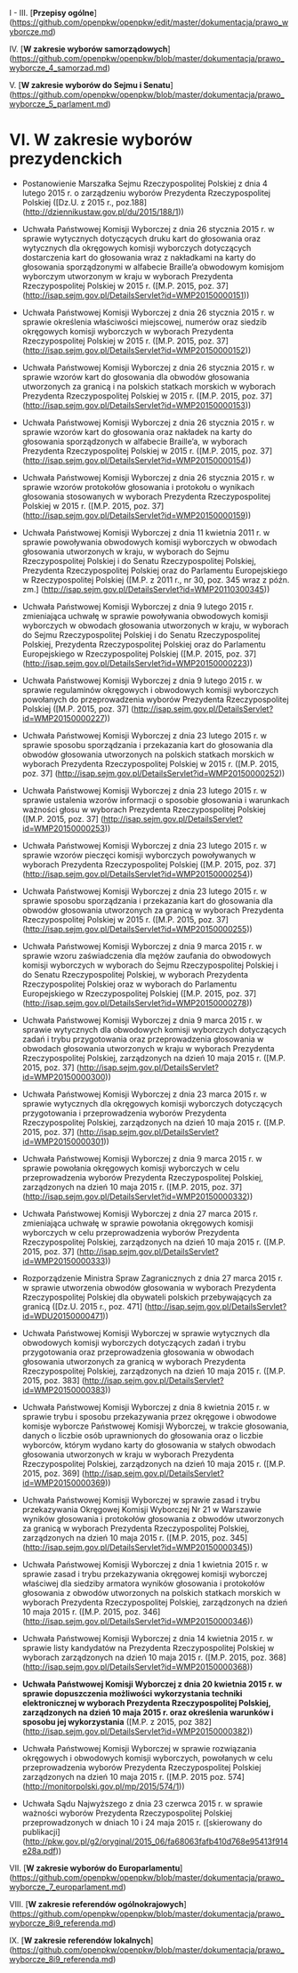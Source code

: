 I - III. [**Przepisy ogólne**] (https://github.com/openpkw/openpkw/edit/master/dokumentacja/prawo_wyborcze.md)
 
 IV. [**W zakresie wyborów samorządowych**] (https://github.com/openpkw/openpkw/blob/master/dokumentacja/prawo_wyborcze_4_samorzad.md) 

 V. [**W zakresie wyborów do Sejmu i Senatu**] (https://github.com/openpkw/openpkw/blob/master/dokumentacja/prawo_wyborcze_5_parlament.md) 

# VI. W zakresie wyborów prezydenckich

* Postanowienie Marszałka Sejmu Rzeczypospolitej Polskiej z dnia 4 lutego 2015 r. o zarządzeniu wyborów Prezydenta Rzeczypospolitej Polskiej ([Dz.U. z 2015 r., poz.188] (http://dziennikustaw.gov.pl/du/2015/188/1))

* Uchwała Państwowej Komisji Wyborczej z dnia 26 stycznia 2015 r. w sprawie wytycznych dotyczących druku kart do głosowania oraz wytycznych dla okręgowych komisji wyborczych dotyczących dostarczenia kart do głosowania wraz z nakładkami na karty do głosowania sporządzonymi w alfabecie Braille’a obwodowym komisjom wyborczym utworzonym w kraju w wyborach Prezydenta Rzeczypospolitej Polskiej w 2015 r. ([M.P. 2015, poz. 37] (http://isap.sejm.gov.pl/DetailsServlet?id=WMP20150000151))

* Uchwała Państwowej Komisji Wyborczej z dnia 26 stycznia 2015 r. w sprawie określenia właściwości miejscowej, numerów oraz siedzib okręgowych komisji wyborczych w wyborach Prezydenta Rzeczypospolitej Polskiej w 2015 r. ([M.P. 2015, poz. 37] (http://isap.sejm.gov.pl/DetailsServlet?id=WMP20150000152))

* Uchwała Państwowej Komisji Wyborczej z dnia 26 stycznia 2015 r. w sprawie wzorów kart do głosowania dla obwodów głosowania utworzonych za granicą i na polskich statkach morskich w wyborach Prezydenta Rzeczypospolitej Polskiej w 2015 r. ([M.P. 2015, poz. 37] (http://isap.sejm.gov.pl/DetailsServlet?id=WMP20150000153))

* Uchwała Państwowej Komisji Wyborczej z dnia 26 stycznia 2015 r. w sprawie wzorów kart do głosowania oraz nakładek na karty do głosowania sporządzonych w alfabecie Braille’a, w wyborach Prezydenta Rzeczypospolitej Polskiej w 2015 r. ([M.P. 2015, poz. 37] (http://isap.sejm.gov.pl/DetailsServlet?id=WMP20150000154))

* Uchwała Państwowej Komisji Wyborczej z dnia 26 stycznia 2015 r. w sprawie wzorów protokołów głosowania i protokołu o wynikach głosowania stosowanych w wyborach Prezydenta Rzeczypospolitej Polskiej w 2015 r. ([M.P. 2015, poz. 37] (http://isap.sejm.gov.pl/DetailsServlet?id=WMP20150000159))

* Uchwała Państwowej Komisji Wyborczej z dnia 11 kwietnia 2011 r. w sprawie powoływania obwodowych komisji wyborczych w obwodach głosowania utworzonych w kraju, w wyborach do Sejmu Rzeczypospolitej Polskiej i do Senatu Rzeczypospolitej Polskiej, Prezydenta Rzeczypospolitej Polskiej oraz do Parlamentu Europejskiego w Rzeczypospolitej Polskiej ([M.P. z 2011 r., nr 30, poz. 345 wraz z późn. zm.] (http://isap.sejm.gov.pl/DetailsServlet?id=WMP20110300345)) 

* Uchwała Państwowej Komisji Wyborczej z dnia 9 lutego 2015 r. zmieniająca uchwałę w sprawie powoływania obwodowych komisji wyborczych w obwodach głosowania utworzonych w kraju, w wyborach do Sejmu Rzeczypospolitej Polskiej i do Senatu Rzeczypospolitej Polskiej, Prezydenta Rzeczypospolitej Polskiej oraz do Parlamentu Europejskiego w Rzeczypospolitej Polskiej ([M.P. 2015, poz. 37] (http://isap.sejm.gov.pl/DetailsServlet?id=WMP20150000223))

* Uchwała Państwowej Komisji Wyborczej z dnia 9 lutego 2015 r. w sprawie regulaminów okręgowych i obwodowych komisji wyborczych powołanych do przeprowadzenia wyborów Prezydenta Rzeczypospolitej Polskiej ([M.P. 2015, poz. 37] (http://isap.sejm.gov.pl/DetailsServlet?id=WMP20150000227))

* Uchwała Państwowej Komisji Wyborczej z dnia 23 lutego 2015 r. w sprawie sposobu sporządzania i przekazania kart do głosowania dla obwodów głosowania utworzonych na polskich statkach morskich w wyborach Prezydenta Rzeczypospolitej Polskiej w 2015 r. ([M.P. 2015, poz. 37] (http://isap.sejm.gov.pl/DetailsServlet?id=WMP20150000252))

* Uchwała Państwowej Komisji Wyborczej z dnia 23 lutego 2015 r. w sprawie ustalenia wzorów informacji o sposobie głosowania i warunkach ważności głosu w wyborach Prezydenta Rzeczypospolitej Polskiej ([M.P. 2015, poz. 37] (http://isap.sejm.gov.pl/DetailsServlet?id=WMP20150000253))

* Uchwała Państwowej Komisji Wyborczej z dnia 23 lutego 2015 r. w sprawie wzorów pieczęci komisji wyborczych powoływanych w wyborach Prezydenta Rzeczypospolitej Polskiej ([M.P. 2015, poz. 37] (http://isap.sejm.gov.pl/DetailsServlet?id=WMP20150000254))

* Uchwała Państwowej Komisji Wyborczej z dnia 23 lutego 2015 r. w sprawie sposobu sporządzania i przekazania kart do głosowania dla obwodów głosowania utworzonych za granicą w wyborach Prezydenta Rzeczypospolitej Polskiej w 2015 r. ([M.P. 2015, poz. 37] (http://isap.sejm.gov.pl/DetailsServlet?id=WMP20150000255))

* Uchwała Państwowej Komisji Wyborczej z dnia 9 marca 2015 r. w sprawie wzoru zaświadczenia dla mężów zaufania do obwodowych komisji wyborczych w wyborach do Sejmu Rzeczypospolitej Polskiej i do Senatu Rzeczypospolitej Polskiej, w wyborach Prezydenta Rzeczypospolitej Polskiej oraz w wyborach do Parlamentu Europejskiego w Rzeczypospolitej Polskiej ([M.P. 2015, poz. 37] (http://isap.sejm.gov.pl/DetailsServlet?id=WMP20150000278))

* Uchwała Państwowej Komisji Wyborczej z dnia 9 marca 2015 r. w sprawie wytycznych dla obwodowych komisji wyborczych dotyczących zadań i trybu przygotowania oraz przeprowadzenia głosowania w obwodach głosowania utworzonych w kraju w wyborach Prezydenta Rzeczypospolitej Polskiej, zarządzonych na dzień 10 maja 2015 r. ([M.P. 2015, poz. 37] (http://isap.sejm.gov.pl/DetailsServlet?id=WMP20150000300))

* Uchwała Państwowej Komisji Wyborczej z dnia 23 marca 2015 r. w sprawie wytycznych dla okręgowych komisji wyborczych dotyczących przygotowania i przeprowadzenia wyborów Prezydenta Rzeczypospolitej Polskiej, zarządzonych na dzień 10 maja 2015 r. ([M.P. 2015, poz. 37] (http://isap.sejm.gov.pl/DetailsServlet?id=WMP20150000301))

* Uchwała Państwowej Komisji Wyborczej z dnia 9 marca 2015 r. w sprawie powołania okręgowych komisji wyborczych w celu przeprowadzenia wyborów Prezydenta Rzeczypospolitej Polskiej, zarządzonych na dzień 10 maja 2015 r. ([M.P. 2015, poz. 37] (http://isap.sejm.gov.pl/DetailsServlet?id=WMP20150000332))

* Uchwała Państwowej Komisji Wyborczej z dnia 27 marca 2015 r. zmieniająca uchwałę w sprawie powołania okręgowych komisji wyborczych w celu przeprowadzenia wyborów Prezydenta Rzeczypospolitej Polskiej, zarządzonych na dzień 10 maja 2015 r. ([M.P. 2015, poz. 37] (http://isap.sejm.gov.pl/DetailsServlet?id=WMP20150000333))

* Rozporządzenie Ministra Spraw Zagranicznych z dnia 27 marca 2015 r. w sprawie utworzenia obwodów głosowania w wyborach Prezydenta Rzeczypospolitej Polskiej dla obywateli polskich przebywających za granicą ([Dz.U. 2015 r., poz. 471] (http://isap.sejm.gov.pl/DetailsServlet?id=WDU20150000471))

* Uchwała Państwowej Komisji Wyborczej w sprawie wytycznych dla obwodowych komisji wyborczych dotyczących zadań i trybu przygotowania oraz przeprowadzenia głosowania w obwodach głosowania utworzonych za granicą w wyborach Prezydenta Rzeczypospolitej Polskiej, zarządzonych na dzień 10 maja 2015 r. ([M.P. 2015, poz. 383] (http://isap.sejm.gov.pl/DetailsServlet?id=WMP20150000383))

* Uchwała Państwowej Komisji Wyborczej z dnia 8 kwietnia 2015 r. w sprawie trybu i sposobu przekazywania przez okręgowe i obwodowe komisje wyborcze Państwowej Komisji Wyborczej, w trakcie głosowania, danych o liczbie osób uprawnionych do głosowania oraz o liczbie wyborców, którym wydano karty do głosowania w stałych obwodach głosowania utworzonych w kraju w wyborach Prezydenta Rzeczypospolitej Polskiej, zarządzonych na dzień 10 maja 2015 r. ([M.P. 2015, poz. 369] (http://isap.sejm.gov.pl/DetailsServlet?id=WMP20150000369))

* Uchwała Państwowej Komisji Wyborczej w sprawie zasad i trybu przekazywania Okręgowej Komisji Wyborczej Nr 21 w Warszawie wyników głosowania i protokołów głosowania z obwodów utworzonych za granicą w wyborach Prezydenta Rzeczypospolitej Polskiej, zarządzonych na dzień 10 maja 2015 r. ([M.P. 2015, poz. 345] (http://isap.sejm.gov.pl/DetailsServlet?id=WMP20150000345))

* Uchwała Państwowej Komisji Wyborczej z dnia 1 kwietnia 2015 r. w sprawie zasad i trybu przekazywania okręgowej komisji wyborczej właściwej dla siedziby armatora wyników głosowania i protokołów głosowania z obwodów utworzonych na polskich statkach morskich w wyborach Prezydenta Rzeczypospolitej Polskiej, zarządzonych na dzień 10 maja 2015 r. ([M.P. 2015, poz. 346] (http://isap.sejm.gov.pl/DetailsServlet?id=WMP20150000346))  

* Uchwała Państwowej Komisji Wyborczej z dnia 14 kwietnia 2015 r. w sprawie listy kandydatów na Prezydenta Rzeczypospolitej Polskiej w wyborach zarządzonych na dzień 10 maja 2015 r. ([M.P. 2015, poz. 368]  (http://isap.sejm.gov.pl/DetailsServlet?id=WMP20150000368))  

* **Uchwała Państwowej Komisji Wyborczej z dnia 20 kwietnia 2015 r. w sprawie dopuszczenia możliwości wykorzystania techniki elektronicznej w wyborach Prezydenta Rzeczypospolitej Polskiej, zarządzonych na dzień 10 maja 2015 r. oraz określenia warunków i sposobu jej wykorzystania** ([M.P. z 2015, poz 382] (http://isap.sejm.gov.pl/DetailsServlet?id=WMP20150000382))  

* Uchwała Państwowej Komisji Wyborczej w sprawie rozwiązania okręgowych i obwodowych komisji wyborczych, powołanych w celu przeprowadzenia wyborów Prezydenta Rzeczypospolitej Polskiej zarządzonych na dzień 10 maja 2015 r. ([M.P. 2015 poz. 574] (http://monitorpolski.gov.pl/mp/2015/574/1))  

* Uchwała Sądu Najwyższego z dnia 23 czerwca 2015 r. w sprawie ważności wyborów Prezydenta Rzeczypospolitej Polskiej przeprowadzonych w dniach 10 i 24 maja 2015 r. ([skierowany do publikacji] (http://pkw.gov.pl/g2/oryginal/2015_06/fa68063fafb410d768e95413f914e28a.pdf)) 


 VII. [**W zakresie wyborów do Europarlamentu**] (https://github.com/openpkw/openpkw/blob/master/dokumentacja/prawo_wyborcze_7_europarlament.md) 

 VIII. [**W zakresie referendów ogólnokrajowych**] (https://github.com/openpkw/openpkw/blob/master/dokumentacja/prawo_wyborcze_8i9_referenda.md) 

 IX. [**W zakresie referendów lokalnych**] (https://github.com/openpkw/openpkw/blob/master/dokumentacja/prawo_wyborcze_8i9_referenda.md) 
